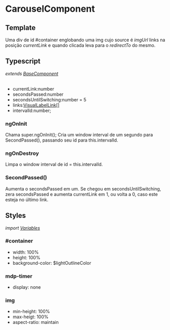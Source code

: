 # CarouselComponent

## Template
Uma div de id #container englobando uma img cujo source é *imgUrl* links na posição *currentLink* e quando clicada leva para o *redirectTo* do mesmo.  
## Typescript
*extends [BaseComponent](/Docs/src/app/components/BaseComponent.md)*<br><br>
- currentLink:number
- secondsPassed:number
- secondsUntilSwitching:number = 5
- links:[VisualLabelLink[]](/Docs/src/app/models/VisualLabelLink.md)
- intervalId:number;
### ngOnInit
Chama super.ngOnInit(); Cria um window interval de um segundo para SecondPassed(), passando seu id para this.intervalId. 
### ngOnDestroy
Limpa o window interval de id = this.intervalId. 
### SecondPassed()
Aumenta o secondsPassed em um. Se chegou em secondsUntilSwitching, zera secondsPassed e aumenta currentLink em 1, ou volta a 0, caso este esteja no último link.
## Styles
*import [Variables](/Docs/src/Variables.md)*
### \#container
- width: 100%
- height: 100%
- background-color: $lightOutlineColor
### mdp-timer
- display: none
### img
- min-height: 100%
- max-heigt: 100%
- aspect-ratio: maintain